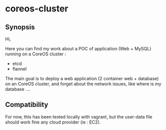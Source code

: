 # coreos-cluster

## Synopsis

Hi,

Here you can find my work about a POC of application (Web + MySQL) running on a CoreOS cluster :
 - etcd
 - flannel

The main goal is to deploy a web application (2 container web + database) on an CoreOS cluster, and forget about the network issues, like where is my database ....

## Compatibility

For now, this has been tested locally with vagrant, but the user-data file should work fine any cloud provider (ie : EC2).


